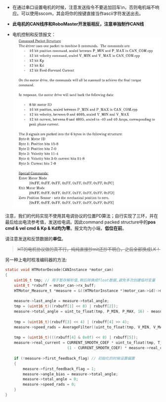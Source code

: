 - 在通过串口设置电机的时候，注意发送指令不要追加回车\n，否则电机端不响应。可以使用sscom，其会将你的按键直接当作ascii字符发送出去。

- **此电机的CAN线序和RoboMaster开发板相反，注意单独制作CAN线**

- 电机控制和反馈报文：
  ![控制报文](%E6%8E%A7%E5%88%B6%E6%8A%A5%E6%96%87.png)

注意，我们的代码实现不使用其电调协议的位置PD算法；自行实现了三环，并在最后给出电流参考值，发送给电调。因此command packed structure中的**pos cmd & vel cmd & Kp & Kd均为零**。报文均为小端，**低位在前**。

请注意发送和反馈数据的**单位**。

> ~~HT的电机协议做的真不行，纯纯直接抄mit还抄不明白，之后全部换成LK！~~

另一种上电时校准编码器的方法:

```c
static void HTMotorDecode(CANInstance *motor_can)
{
    uint16_t tmp; // 用于暂存解析值,稍后转换成float数据,避免多次创建临时变量
    uint8_t *rxbuff = motor_can->rx_buff;
    HTMotor_Measure_t *measure = &((HTMotorInstance *)motor_can->id)->measure; // 将can实例中保存的id转换成电机实例的指针

    measure->last_angle = measure->total_angle;
    tmp = (uint16_t)((rxbuff[1] << 8) | rxbuff[2]);
    measure->total_angle = uint_to_float(tmp, P_MIN, P_MAX, 16) - measure->angle_bias;

    tmp = (uint16_t)(rxbuff[3] << 4) | (rxbuff[4] >> 4);
    measure->speed_rads = AverageFilter((uint_to_float(tmp, V_MIN, V_MAX, 12) - HT_SPEED_BIAS), measure->speed_buff, SPEED_BUFFER_SIZE);

    tmp = (uint16_t)(((rxbuff[4] & 0x0f) << 8) | rxbuff[5]);
    measure->real_current = CURRENT_SMOOTH_COEF * uint_to_float(tmp, T_MIN, T_MAX, 12) +
                            (1 - CURRENT_SMOOTH_COEF) * measure->real_current;

    if (!measure->first_feedback_flag) // 初始化的时候设置偏置
    {
        measure->first_feedback_flag = 1;
        measure->angle_bias = measure->total_angle;
        measure->total_angle = 0;
        measure->speed_rads = 0;
    }
}
```
